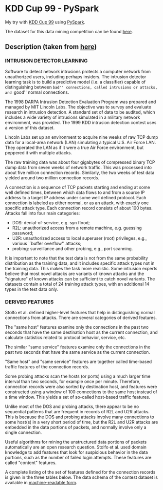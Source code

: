 # KDD Cup 99 - PySpark  

My try with [KDD Cup 99](http://kdd.ics.uci.edu/databases/kddcup99/task.html) using [PySpark](https://spark.apache.org/docs/0.9.0/python-programming-guide.html).  

The dataset for this data mining competition can be found [here](http://kdd.ics.uci.edu/databases/kddcup99/kddcup99.html).  

## Description (taken from [here](http://kdd.ics.uci.edu/databases/kddcup99/task.html))  

### INTRUSION DETECTOR LEARNING  

Software to detect network intrusions protects a computer network from unauthorized users, including perhaps insiders. The intrusion detector learning task is to build a predictive model (i.e. a classifier) capable of distinguishing between ``bad'' connections, called intrusions or attacks, and ``good'' normal connections.  

The 1998 DARPA Intrusion Detection Evaluation Program was prepared and managed by MIT Lincoln Labs. The objective was to survey and evaluate research in intrusion detection.  A standard set of data to be audited, which includes a wide variety of intrusions simulated in a military network environment, was provided.  The 1999 KDD intrusion detection contest uses a version of this dataset.  

Lincoln Labs set up an environment to acquire nine weeks of raw TCP dump data for a local-area network (LAN) simulating a typical U.S. Air Force LAN.  They operated the LAN as if it were a true Air Force environment, but peppered it with multiple attacks.  

The raw training data was about four gigabytes of compressed binary TCP dump data from seven weeks of network traffic.  This was processed into about five million connection records.  Similarly, the two weeks of test data yielded around two million connection records.  

A connection is a sequence of TCP packets starting and ending at some well defined times, between which data flows to and from a source IP address to a target IP address under some well defined protocol.  Each connection is labeled as either normal, or as an attack, with exactly one specific attack type.  Each connection record consists of about 100 bytes.  
Attacks fall into four main categories:  

* DOS: denial-of-service, e.g. syn flood;  
* R2L: unauthorized access from a remote machine, e.g. guessing password;  
* U2R:  unauthorized access to local superuser (root) privileges, e.g., various ``buffer overflow'' attacks;  
* probing: surveillance and other probing, e.g., port scanning.  

It is important to note that the test data is not from the same probability distribution as the training data, and it includes specific attack types not in the training data.  This makes the task more realistic. Some intrusion experts believe that most novel attacks are variants of known attacks and the "signature" of known attacks can be sufficient to catch novel variants.  The datasets contain a total of 24 training attack types, with an additional 14 types in the test data only.  

### DERIVED FEATURES  

Stolfo et al. defined higher-level features that help in distinguishing normal connections from attacks.  There are several categories of derived features.  

The "same host" features examine only the connections in the past two seconds that have the same destination host as the current connection, and calculate statistics related to protocol behavior, service, etc.  

The similar "same service" features examine only the connections in the past two seconds that have the same service as the current connection.  

"Same host" and "same service" features are together called  time-based traffic features of the connection records.  

Some probing attacks scan the hosts (or ports) using a much larger time interval than two seconds, for example once per minute. Therefore, connection records were also sorted by destination host, and features were constructed using a window of 100 connections to the same host instead of a time window. This yields a set of so-called host-based traffic features.  

Unlike most of the DOS and probing attacks, there appear to be no sequential patterns that are frequent in records of R2L and U2R attacks. This is because the DOS and probing attacks involve many connections to some host(s) in a very short period of time, but the R2L and U2R attacks are embedded in the data portions of packets, and normally involve only a single connection.  

Useful algorithms for mining the unstructured data portions of packets automatically are an open research question.  Stolfo et al. used domain knowledge to add features that look for suspicious behavior in the data portions, such as the number of failed login attempts.  These features are called "content" features.  

A complete listing of the set of features defined for the connection records is given in the three tables below.  The data schema of the contest dataset is available in [machine-readable form](http://kdd.ics.uci.edu/databases/kddcup99/kddcup.names).   
